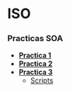 # ISO

### Practicas SOA 
* [**Practica 1**](https://github.com/agusrnfr/ISO/tree/main/PRACTICAS/PRACTICA_1)
* [**Practica 2**](https://github.com/agusrnfr/ISO/tree/main/PRACTICAS/PRACTICA_2)
* [**Practica 3**](https://github.com/agusrnfr/ISO/tree/main/PRACTICAS/PRACTICA_3)  
  - [Scripts](https://github.com/agusrnfr/ISO/tree/main/PRACTICAS/PRACTICA_3/scripts)
